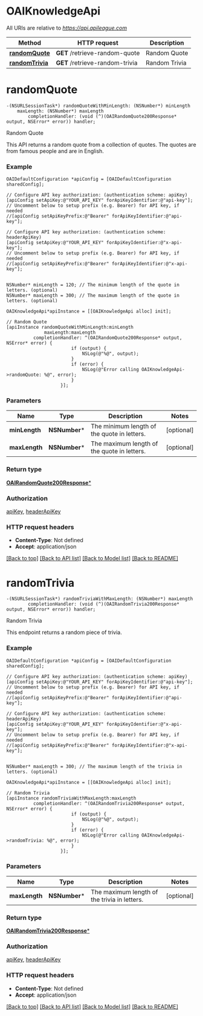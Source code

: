 # OAIKnowledgeApi

All URIs are relative to *https://api.apileague.com*

Method | HTTP request | Description
------------- | ------------- | -------------
[**randomQuote**](OAIKnowledgeApi.md#randomquote) | **GET** /retrieve-random-quote | Random Quote
[**randomTrivia**](OAIKnowledgeApi.md#randomtrivia) | **GET** /retrieve-random-trivia | Random Trivia


# **randomQuote**
```objc
-(NSURLSessionTask*) randomQuoteWithMinLength: (NSNumber*) minLength
    maxLength: (NSNumber*) maxLength
        completionHandler: (void (^)(OAIRandomQuote200Response* output, NSError* error)) handler;
```

Random Quote

This API returns a random quote from a collection of quotes. The quotes are from famous people and are in English.

### Example
```objc
OAIDefaultConfiguration *apiConfig = [OAIDefaultConfiguration sharedConfig];

// Configure API key authorization: (authentication scheme: apiKey)
[apiConfig setApiKey:@"YOUR_API_KEY" forApiKeyIdentifier:@"api-key"];
// Uncomment below to setup prefix (e.g. Bearer) for API key, if needed
//[apiConfig setApiKeyPrefix:@"Bearer" forApiKeyIdentifier:@"api-key"];

// Configure API key authorization: (authentication scheme: headerApiKey)
[apiConfig setApiKey:@"YOUR_API_KEY" forApiKeyIdentifier:@"x-api-key"];
// Uncomment below to setup prefix (e.g. Bearer) for API key, if needed
//[apiConfig setApiKeyPrefix:@"Bearer" forApiKeyIdentifier:@"x-api-key"];


NSNumber* minLength = 120; // The minimum length of the quote in letters. (optional)
NSNumber* maxLength = 300; // The maximum length of the quote in letters. (optional)

OAIKnowledgeApi*apiInstance = [[OAIKnowledgeApi alloc] init];

// Random Quote
[apiInstance randomQuoteWithMinLength:minLength
              maxLength:maxLength
          completionHandler: ^(OAIRandomQuote200Response* output, NSError* error) {
                        if (output) {
                            NSLog(@"%@", output);
                        }
                        if (error) {
                            NSLog(@"Error calling OAIKnowledgeApi->randomQuote: %@", error);
                        }
                    }];
```

### Parameters

Name | Type | Description  | Notes
------------- | ------------- | ------------- | -------------
 **minLength** | **NSNumber***| The minimum length of the quote in letters. | [optional] 
 **maxLength** | **NSNumber***| The maximum length of the quote in letters. | [optional] 

### Return type

[**OAIRandomQuote200Response***](OAIRandomQuote200Response.md)

### Authorization

[apiKey](../README.md#apiKey), [headerApiKey](../README.md#headerApiKey)

### HTTP request headers

 - **Content-Type**: Not defined
 - **Accept**: application/json

[[Back to top]](#) [[Back to API list]](../README.md#documentation-for-api-endpoints) [[Back to Model list]](../README.md#documentation-for-models) [[Back to README]](../README.md)

# **randomTrivia**
```objc
-(NSURLSessionTask*) randomTriviaWithMaxLength: (NSNumber*) maxLength
        completionHandler: (void (^)(OAIRandomTrivia200Response* output, NSError* error)) handler;
```

Random Trivia

This endpoint returns a random piece of trivia.

### Example
```objc
OAIDefaultConfiguration *apiConfig = [OAIDefaultConfiguration sharedConfig];

// Configure API key authorization: (authentication scheme: apiKey)
[apiConfig setApiKey:@"YOUR_API_KEY" forApiKeyIdentifier:@"api-key"];
// Uncomment below to setup prefix (e.g. Bearer) for API key, if needed
//[apiConfig setApiKeyPrefix:@"Bearer" forApiKeyIdentifier:@"api-key"];

// Configure API key authorization: (authentication scheme: headerApiKey)
[apiConfig setApiKey:@"YOUR_API_KEY" forApiKeyIdentifier:@"x-api-key"];
// Uncomment below to setup prefix (e.g. Bearer) for API key, if needed
//[apiConfig setApiKeyPrefix:@"Bearer" forApiKeyIdentifier:@"x-api-key"];


NSNumber* maxLength = 300; // The maximum length of the trivia in letters. (optional)

OAIKnowledgeApi*apiInstance = [[OAIKnowledgeApi alloc] init];

// Random Trivia
[apiInstance randomTriviaWithMaxLength:maxLength
          completionHandler: ^(OAIRandomTrivia200Response* output, NSError* error) {
                        if (output) {
                            NSLog(@"%@", output);
                        }
                        if (error) {
                            NSLog(@"Error calling OAIKnowledgeApi->randomTrivia: %@", error);
                        }
                    }];
```

### Parameters

Name | Type | Description  | Notes
------------- | ------------- | ------------- | -------------
 **maxLength** | **NSNumber***| The maximum length of the trivia in letters. | [optional] 

### Return type

[**OAIRandomTrivia200Response***](OAIRandomTrivia200Response.md)

### Authorization

[apiKey](../README.md#apiKey), [headerApiKey](../README.md#headerApiKey)

### HTTP request headers

 - **Content-Type**: Not defined
 - **Accept**: application/json

[[Back to top]](#) [[Back to API list]](../README.md#documentation-for-api-endpoints) [[Back to Model list]](../README.md#documentation-for-models) [[Back to README]](../README.md)

